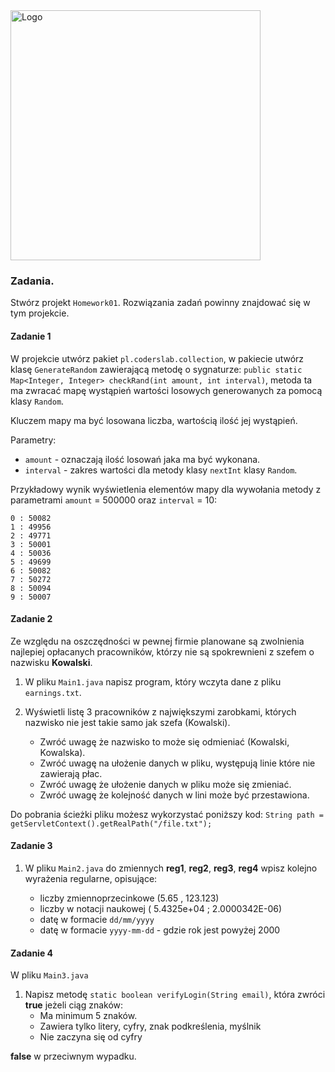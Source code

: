 <img alt="Logo" src="http://coderslab.pl/svg/logo-coderslab.svg" width="400">

### Zadania.

Stwórz projekt `Homework01`. Rozwiązania zadań powinny znajdować się w tym projekcie.


#### Zadanie 1
W projekcie utwórz pakiet `pl.coderslab.collection`, w pakiecie utwórz klasę `GenerateRandom` zawierającą metodę o sygnaturze:
`public static Map<Integer, Integer> checkRand(int amount, int interval)`, metoda ta ma zwracać mapę wystąpień wartości losowych generowanych za pomocą klasy `Random`.

Kluczem mapy ma być losowana liczba, wartością ilość jej wystąpień.

Parametry:
- `amount` - oznaczają ilość losowań jaka ma być wykonana.
- `interval` - zakres wartości dla metody klasy `nextInt` klasy `Random`.

Przykładowy wynik wyświetlenia elementów mapy dla wywołania metody z parametrami `amount` = 500000 oraz `interval` = 10:

````
0 : 50082
1 : 49956
2 : 49771
3 : 50001
4 : 50036
5 : 49699
6 : 50082
7 : 50272
8 : 50094
9 : 50007

````

#### Zadanie 2

Ze względu na oszczędności w pewnej firmie planowane są zwolnienia najlepiej opłacanych pracowników,
którzy nie są spokrewnieni z szefem o nazwisku **Kowalski**.

1. W pliku `Main1.java` napisz program, który wczyta dane z pliku `earnings.txt`.

2. Wyświetli listę 3 pracowników z największymi zarobkami, których nazwisko nie jest takie samo jak szefa (Kowalski).

    * Zwróć uwagę że nazwisko to może się odmieniać (Kowalski, Kowalska).
    * Zwróć uwagę na ułożenie danych w pliku, występują linie które nie zawierają płac.
    * Zwróć uwagę że ułożenie danych w pliku może się zmieniać.
    * Zwróć uwagę że kolejność danych w lini może być przestawiona.

Do pobrania ścieżki pliku możesz wykorzystać poniższy kod:
`` String path = getServletContext().getRealPath("/file.txt");
``

#### Zadanie 3

1. W pliku `Main2.java` do zmiennych **reg1**, **reg2**, **reg3**, **reg4** wpisz kolejno wyrażenia regularne, opisujące:

    * liczby zmiennoprzecinkowe (5.65 , 123.123)
    * liczby w notacji naukowej ( 5.4325e+04 ; 2.0000342E-06)
    * datę w formacie `dd/mm/yyyy`
    * datę w formacie `yyyy-mm-dd` - gdzie rok jest powyżej 2000


#### Zadanie 4

W pliku `Main3.java`

1. Napisz metodę `static boolean verifyLogin(String email)`,
która zwróci **true** jeżeli ciąg znaków:
    * Ma minimum 5 znaków.
    * Zawiera tylko litery, cyfry, znak podkreślenia, myślnik
    * Nie zaczyna się od cyfry

**false** w przeciwnym wypadku.


